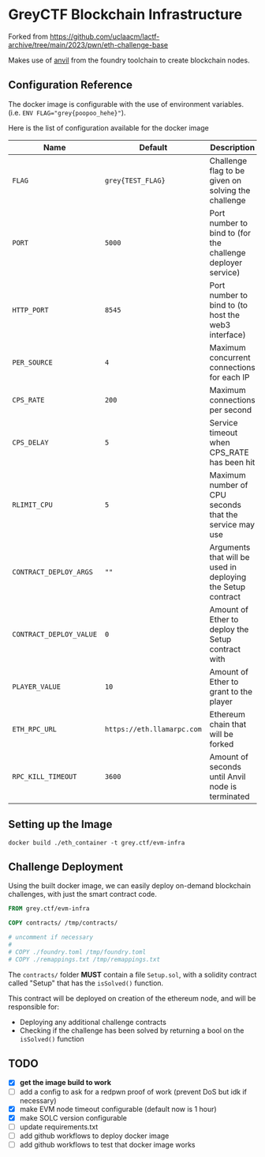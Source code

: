 # GreyCTF Blockchain Infrastructure

Forked from https://github.com/uclaacm/lactf-archive/tree/main/2023/pwn/eth-challenge-base

Makes use of [anvil](https://book.getfoundry.sh/reference/anvil/) from the foundry toolchain to create blockchain nodes.

## Configuration Reference

The docker image is configurable with the use of environment variables. (i.e. `ENV FLAG="grey{poopoo_hehe}"`). 

Here is the list of configuration available for the docker image

| Name                      | Default                       | Description                                                                       |
| ------------------------- | ----------------------------- | --------------------------------------------------------------------------------- |
| `FLAG`                    | `grey{TEST_FLAG}`             | Challenge flag to be given on solving the challenge                               |
| `PORT`                    | `5000`                        | Port number to bind to (for the challenge deployer service)                       |
| `HTTP_PORT`               | `8545`                        | Port number to bind to (to host the web3 interface)                               |
| `PER_SOURCE`              | `4`                           | Maximum concurrent connections for each IP                                        |
| `CPS_RATE`                | `200`                         | Maximum connections per second                                                    |
| `CPS_DELAY`               | `5`                           | Service timeout when CPS_RATE has been hit                                        |
| `RLIMIT_CPU`              | `5`                           | Maximum number of CPU seconds that the service may use                            |
| `CONTRACT_DEPLOY_ARGS`    | `""`                          | Arguments that will be used in deploying the Setup contract                       |
| `CONTRACT_DEPLOY_VALUE`   | `0`                           | Amount of Ether to deploy the Setup contract with                                 |
| `PLAYER_VALUE`            | `10`                          | Amount of Ether to grant to the player                                            |
| `ETH_RPC_URL`             | `https://eth.llamarpc.com`    | Ethereum chain that will be forked                                                |
| `RPC_KILL_TIMEOUT`        | `3600`                        | Amount of seconds until Anvil node is terminated                                  |

## Setting up the Image

```
docker build ./eth_container -t grey.ctf/evm-infra
```

## Challenge Deployment

Using the built docker image, we can easily deploy on-demand blockchain challenges, with just the smart contract code.

```dockerfile
FROM grey.ctf/evm-infra

COPY contracts/ /tmp/contracts/

# uncomment if necessary
#
# COPY ./foundry.toml /tmp/foundry.toml
# COPY ./remappings.txt /tmp/remappings.txt
```

The `contracts/` folder **MUST** contain a file `Setup.sol`, with a solidity contract called "Setup" that has the `isSolved()` function.

This contract will be deployed on creation of the ethereum node, and will be responsible for:

- Deploying any additional challenge contracts
- Checking if the challenge has been solved by returning a bool on the `isSolved()` function

## TODO

- [X] **get the image build to work**
- [ ] add a config to ask for a redpwn proof of work (prevent DoS but idk if necessary)
- [X] make EVM node timeout configurable (default now is 1 hour)
- [X] make SOLC version configurable
- [ ] update requirements.txt
- [ ] add github workflows to deploy docker image
- [ ] add github workflows to test that docker image works
